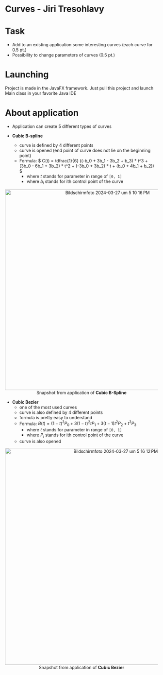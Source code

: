 # Curves - Jiri Tresohlavy

# Task
- Add to an existing application some interesting curves (each curve for 0.5 pt.)
- Possibility to change parameters of curves (0.5 pt.)

# Launching
Project is made in the JavaFX framework. Just pull this project and launch Main class in your favorite Java IDE

# About application
- Application can create 5 different types of curves

  
- **Cubic B-spline**  
  - curve is defined by 4 different points
  - curve is opened (end point of curve does not lie on the beginning point)
  - Formula: $` C(t) = \dfrac{1}{6} ((-b_0 + 3b_1 - 3b_2 + b_3) * t^3 + (3b_0 - 6b_1 + 3b_2) * t^2 + (-3b_0 + 3b_2) * t + (b_0 + 4b_1 + b_2)) `$
    - where $`t`$ stands for parameter in range of `[0, 1]`
    - where $`b_i`$ stands for ith control point of the curve
      
<p align="center">
  <img width="660" alt="Bildschirmfoto 2024-03-27 um 5 10 16 PM" src="https://github.com/Jirka70/Curve-KPG5/assets/120426468/4d7e30b7-0a6c-4cde-a5b8-20c700dbf681">
  <br>
  Snapshot from application of <b>Cubic B-Spline</b>
</p>

- **Cubic Bezier**
  - one of the most used curves
  - curve is also defined by 4 different points
  - formula is pretty easy to understand
  - Formula: $`B(t) = (1 - t)^3 P_0 + 3(1 - t)^2 t P_1 + 3 (t - 1) t^2 P_2 + t^3 P_3`$
    - where $`t`$ stands for parameter in range of `[0, 1]`
    - where $`P_i`$ stands for ith control point of the curve
  - curve is also opened
 
<p align="center">
  <img width="713" alt="Bildschirmfoto 2024-03-27 um 5 16 12 PM" src="https://github.com/Jirka70/Curve-KPG5/assets/120426468/767d5859-c1fe-44a5-b722-564b38b736a8">
  <br>
  Snapshot from application of <b>Cubic Bezier</b>
</p>

